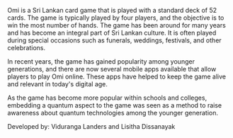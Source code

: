 Omi is a Sri Lankan card game that is played with a standard deck of 52 cards. The game is typically played by four players, and the objective is to win the most number of hands. The game has been around for many years and has become an integral part of Sri Lankan culture. It is often played during special occasions such as funerals, weddings, festivals, and other celebrations. 

In recent years, the game has gained popularity among younger generations, and there are now several mobile apps available that allow players to play Omi online. These apps have helped to keep the game alive and relevant in today's digital age. 

As the game has become more popular within schools and colleges, embedding a quantum aspect to the game was seen as a method to raise awareness about quantum technologies among the younger generation. 

Developed by: Viduranga Landers and Lisitha Dissanayak
